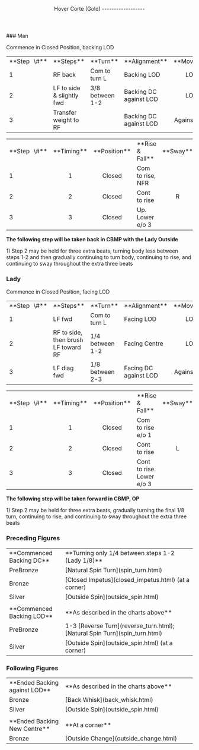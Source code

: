 <header>Hover Corte (Gold)
------------------

 </header>### Man

Commence in Closed Position, backing LOD

 <table class="style1"> <tbody><tr> <td style="width:10%">**Step<span style="color:white">\_</span>\#**</td> <td style="width:38%">**Steps**</td> <td style="width:20%">**Turn**</td> <td style="width:16%">**Alignment**</td> <td style="width:16%;text-align:center">**Moving**</td> </tr> <tr> <td style="height: 23px">1</td> <td style="height: 23px">RF back</td> <td style="height: 23px">Com to turn L</td> <td style="height: 23px">Backing LOD</td> <td style="text-align:center; height: 23px;">LOD</td> </tr> <tr> <td>2 </td> <td>LF to side &amp; slightly fwd</td> <td>3/8 between 1-2</td> <td>Backing DC against LOD</td> <td style="text-align:center">LOD</td> </tr> <tr> <td>3</td> <td>Transfer weight to RF</td> <td> </td> <td>Backing DC against LOD</td> <td style="text-align:center">Against LOD</td> </tr> </tbody></table>

 <table class="style1"> <tbody><tr> <td style="width:10%">**Step<span style="color:white">\_</span>\#**</td> <td style="width:10%;text-align:center">**Timing**</td> <td style="width:20%;text-align:center">**Position**</td> <td style="width:40%">**Rise &amp; Fall**</td> <td style="width:10%;text-align:center">**Sway**</td> <td style="width:10%;text-align:right">**Footwork**</td> </tr> <tr> <td>1</td> <td style="text-align:center">1</td> <td style="text-align:center">Closed</td> <td>Com to rise, NFR</td> <td style="text-align:center"></td> <td style="text-align:right">TH</td> </tr> <tr> <td>2 </td> <td style="text-align:center">2</td> <td style="text-align:center">Closed</td> <td>Cont to rise</td> <td style="text-align:center">R</td> <td style="text-align:right">T</td> </tr> <tr> <td>3</td> <td style="text-align:center">3</td> <td style="text-align:center">Closed</td> <td>Up. Lower e/o 3</td> <td style="text-align:center"></td> <td style="text-align:right">TH</td> </tr> </tbody></table>

**The following step will be taken back in CBMP with the Lady Outside**

1\) Step 2 may be held for three extra beats, turning body less between steps 1-2 and then gradually continuing to turn body, continuing to rise, and continuing to sway throughout the extra three beats

### Lady

Commence in Closed Position, facing LOD

 <table class="style1"> <tbody><tr> <td style="width:10%">**Step<span style="color:white">\_</span>\#**</td> <td style="width:38%">**Steps**</td> <td style="width:20%">**Turn**</td> <td style="width:16%">**Alignment**</td> <td style="width:16%;text-align:center">**Moving**</td> </tr> <tr> <td>1</td> <td>LF fwd</td> <td>Com to turn L</td> <td>Facing LOD</td> <td style="text-align:center">LOD</td> </tr> <tr> <td>2 </td> <td>RF to side, then brush LF toward RF</td> <td>1/4 between 1-2</td> <td>Facing Centre</td> <td style="text-align:center">LOD</td> </tr> <tr> <td>3</td> <td>LF diag fwd</td> <td>1/8 between 2-3</td> <td>Facing DC against LOD</td> <td style="text-align:center">Against LOD</td> </tr> </tbody></table>

 <table class="style1"> <tbody><tr> <td style="width:10%">**Step<span style="color:white">\_</span>\#**</td> <td style="width:10%;text-align:center">**Timing**</td> <td style="width:20%;text-align:center">**Position**</td> <td style="width:40%">**Rise &amp; Fall**</td> <td style="width:10%;text-align:center">**Sway**</td> <td style="width:10%;text-align:right">**Footwork**</td> </tr> <tr> <td>1</td> <td style="text-align:center">1</td> <td style="text-align:center">Closed</td> <td>Com to rise e/o 1</td> <td style="text-align:center"></td> <td style="text-align:right">HT</td> </tr> <tr> <td>2 </td> <td style="text-align:center">2</td> <td style="text-align:center">Closed</td> <td>Cont to rise</td> <td style="text-align:center">L</td> <td style="text-align:right">T</td> </tr> <tr> <td>3</td> <td style="text-align:center">3</td> <td style="text-align:center">Closed</td> <td>Cont to rise. Lower e/o 3</td> <td> </td> <td style="text-align:right;">TH</td> </tr> </tbody></table>

**The following step will be taken forward in CBMP, OP**

1\) Step 2 may be held for three extra beats, gradually turning the final 1/8 turn, continuing to rise, and continuing to sway throughout the extra three beats

### Preceding Figures

 <table> <tbody><tr> <td style="width:30%">**Commenced Backing DC**</td> <td>**Turning only 1/4 between steps 1-2 (Lady 1/8)**</td> </tr> <tr> <td>PreBronze</td> <td> [Natural Spin Turn](spin_turn.html) </td> </tr> <tr> <td>Bronze</td> <td> [Closed Impetus](closed_impetus.html) (at a corner) </td> </tr> <tr> <td>Silver</td> <td> [Outside Spin](outside_spin.html) </td> </tr> <tr> <td> </td> <td> </td> </tr> <tr> <td>**Commenced Backing LOD**</td> <td>**As described in the charts above**</td> </tr> <tr> <td>PreBronze</td> <td> 1-3 [Reverse Turn](reverse_turn.html); [Natural Spin Turn](spin_turn.html) </td> </tr> <tr> <td>Silver</td> <td> [Outside Spin](outside_spin.html) (at a corner) </td> </tr> </tbody></table>

### Following Figures

 <table> <tbody><tr> <td style="width:30%">**Ended Backing against LOD**</td> <td>**As described in the charts above**</td> </tr> <tr> <td>Bronze</td> <td> [Back Whisk](back_whisk.html) </td> </tr> <tr> <td>Silver</td> <td> [Outside Spin](outside_spin.html) </td> </tr> <tr> <td> </td> <td> </td> </tr> <tr> <td>**Ended Backing New Centre**</td> <td>**At a corner**</td> </tr> <tr> <td>Bronze</td> <td> [Outside Change](outside_change.html) </td> </tr> </tbody></table>